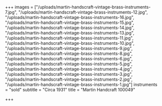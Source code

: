 +++
images = ["/uploads/martin-handscraft-vintage-brass-instruments-7.jpg", "/uploads/martin-handscraft-vintage-brass-instruments-12.jpg", "/uploads/martin-handscraft-vintage-brass-instruments-16.jpg", "/uploads/martin-handscraft-vintage-brass-instruments-15.jpg", "/uploads/martin-handscraft-vintage-brass-instruments-14.jpg", "/uploads/martin-handscraft-vintage-brass-instruments-13.jpg", "/uploads/martin-handscraft-vintage-brass-instruments-11.jpg", "/uploads/martin-handscraft-vintage-brass-instruments-10.jpg", "/uploads/martin-handscraft-vintage-brass-instruments-9.jpg", "/uploads/martin-handscraft-vintage-brass-instruments-8.jpg", "/uploads/martin-handscraft-vintage-brass-instruments-6.jpg", "/uploads/martin-handscraft-vintage-brass-instruments-5.jpg", "/uploads/martin-handscraft-vintage-brass-instruments-4.jpg", "/uploads/martin-handscraft-vintage-brass-instruments-3.jpg", "/uploads/martin-handscraft-vintage-brass-instruments-2.jpg", "/uploads/martin-handscraft-vintage-brass-instruments-1.jpg"]
instruments = "sold"
subtitle = "Circa 1931"
title = "Martin Handcraft 100049"

+++
